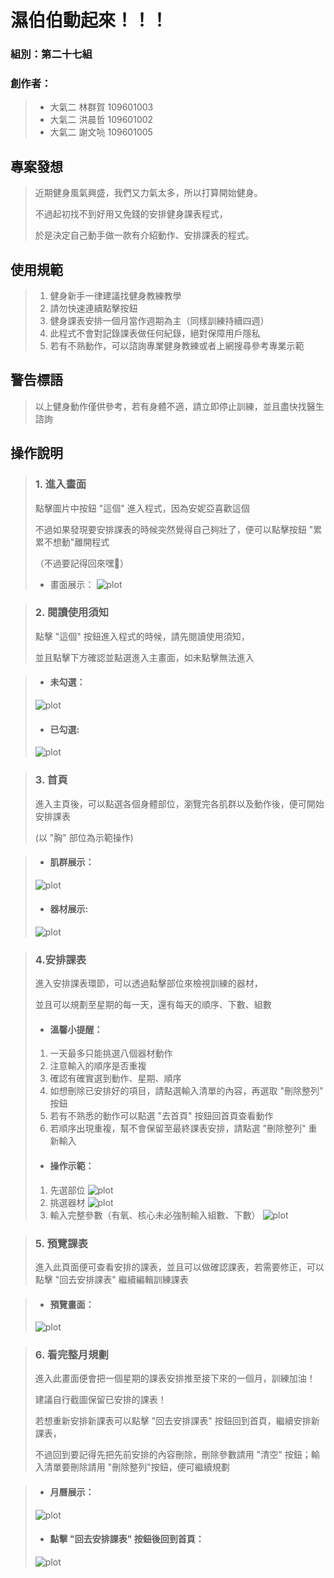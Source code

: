 # 濕伯伯動起來！！！

### 組別：第二十七組
### 創作者：
>* 大氣二 林群賀 109601003
>* 大氣二 洪晨哲 109601002
>* 大氣二 謝文喨 109601005

## 專案發想
>近期健身風氣興盛，我們又力氣太多，所以打算開始健身。
> 
>不過起初找不到好用又免錢的安排健身課表程式， 
> 
>於是決定自己動手做一款有介紹動作、安排課表的程式。


## 使用規範
>1. 健身新手一律建議找健身教練教學
>2. 請勿快速連續點擊按鈕
>3. 健身課表安排一個月當作週期為主（同樣訓練持續四週）
>4. 此程式不會對記錄課表做任何紀錄，絕對保障用戶隱私
>5. 若有不熟動作，可以諮詢專業健身教練或者上網搜尋參考專業示範

## 警告標語
>以上健身動作僅供參考，若有身體不適，請立即停止訓練，並且盡快找醫生諮詢

## 操作說明
>### 1. 進入畫面
>點擊圖片中按鈕 "這個" 進入程式，因為安妮亞喜歡這個
> 
>不過如果發現要安排課表的時候突然覺得自己夠壯了，便可以點擊按鈕 "累累不想動"離開程式
>   
>（不過要記得回來嘿🤗）
> 
>* 畫面展示：
> ![plot](image/READMEImage/LoginPage.png)

>### 2. 閱讀使用須知
>   點擊 "這個" 按鈕進入程式的時候，請先閱讀使用須知，
> 
>   並且點擊下方確認並點選進入主畫面，如未點擊無法進入
> 

>* #### 未勾選：
> ![plot](image/READMEImage/RuleUnchecked.png)
>* #### 已勾選:
> ![plot](image/READMEImage/RuleChecked.png)


>### 3. 首頁
>進入主頁後，可以點選各個身體部位，瀏覽完各肌群以及動作後，便可開始安排課表
> 
>(以 "胸" 部位為示範操作)

>* #### 肌群展示：
> ![plot](image/READMEImage/HomeChest.png)
>* #### 器材展示:
> ![plot](image/READMEImage/HomeChestGif.png)




>### 4.安排課表
>進入安排課表環節，可以透過點擊部位來檢視訓練的器材，
> 
>並且可以規劃至星期的每一天，還有每天的順序、下數、組數
>
>* #### 溫馨小提醒：
> 1. 一天最多只能挑選八個器材動作
> 2. 注意輸入的順序是否重複
> 3. 確認有確實選到動作、星期、順序
> 4. 如想刪除已安排好的項目，請點選輸入清單的內容，再選取 "刪除整列" 按鈕
> 5. 若有不熟悉的動作可以點選 "去首頁" 按鈕回首頁查看動作
> 6. 若順序出現重複，幫不會保留至最終課表安排，請點選 "刪除整列" 重新輸入
>
>*  #### 操作示範：
> 1. 先選部位
>  ![plot](image/READMEImage/Curriculum1.png)
> 2. 挑選器材
>  ![plot](image/READMEImage/Curriculum2.png)
> 3. 輸入完整參數（有氧、核心未必強制輸入組數、下數）
>  ![plot](image/READMEImage/Curriculum3.png)

>### 5. 預覽課表
> 進入此頁面便可查看安排的課表，並且可以做確認課表，若需要修正，可以點擊 "回去安排課表" 繼續編輯訓練課表
> 

> * #### 預覽畫面：
> ![plot](image/READMEImage/Preview.png)

 

>### 6. 看完整月規劃
> 進入此畫面便會把一個星期的課表安排推至接下來的一個月，訓練加油！
> 
> 建議自行截圖保留已安排的課表！
> 
> 若想重新安排新課表可以點擊 "回去安排課表" 按鈕回到首頁，繼續安排新課表，
> 
> 不過回到要記得先把先前安排的內容刪除，刪除參數請用 "清空" 按鈕；輸入清單要刪除請用 "刪除整列"按鈕，便可繼續規劃
> 

> * #### 月曆展示：
> ![plot](image/READMEImage/Calender.png)
> 
> * #### 點擊 "回去安排課表" 按鈕後回到首頁：
> ![plot](image/READMEImage/BackHome.png)
> 
